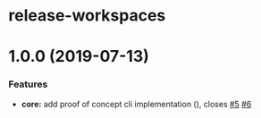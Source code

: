 # release-workspaces

# 1.0.0 (2019-07-13)

### Features

- **core:** add proof of concept cli implementation ([](https://github.com/meatwallace/release-workspaces.git/commits/)), closes [#5](https://github.com/meatwallace/release-workspaces.git/issues/5) [#6](https://github.com/meatwallace/release-workspaces.git/issues/6)
